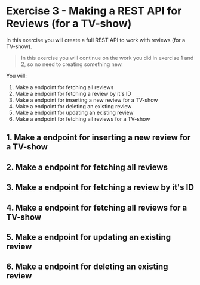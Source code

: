 # Exercise 3 - Making a REST API for Reviews (for a TV-show)
In this exercise you will create a full REST API to work with reviews (for a TV-show).

> In this exercise you will continue on the work you did in exercise 1 and 2, so no need to creating something new.

You will:

1. Make a endpoint for fetching all reviews
1. Make a endpoint for fetching a review by it's ID
1. Make a endpoint for inserting a new review for a TV-show
1. Make a endpoint for deleting an existing review
1. Make a endpoint for updating an existing review
1. Make a endpoint for fetching all reviews for a TV-show

## 1. Make a endpoint for inserting a new review for a TV-show

## 2. Make a endpoint for fetching all reviews

## 3. Make a endpoint for fetching a review by it's ID

## 4. Make a endpoint for fetching all reviews for a TV-show

## 5. Make a endpoint for updating an existing review

## 6. Make a endpoint for deleting an existing review
